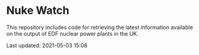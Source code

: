 # Nuke Watch

This repository includes code for retrieving the latest information available on the output of EDF nuclear power plants in the UK.

Last updated: 2021-05-03 15:08